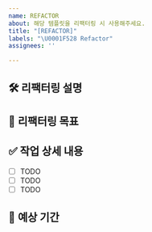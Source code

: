 ```yaml
---
name: REFACTOR
about: 해당 템플릿을 리팩터링 시 사용해주세요.
title: "[REFACTOR]"
labels: "\U0001F528 Refactor"
assignees: ''

---
```


## 🛠 리팩터링 설명
<!-- 리팩터링이 필요한 이유와 리팩터링할 부분을 설명해 주세요. -->
<!-- 예: 로그인 로직이 복잡하여 가독성이 떨어지고, 유지보수가 어렵습니다. -->
## :dart: 리팩터링 목표
<!-- 리팩터링을 통해 달성하고자 하는 목표를 설명해 주세요. -->
<!-- 예: 코드 가독성 향상 및 중복 로직 제거 -->
## :white_check_mark: 작업 상세 내용
- [ ] TODO
- [ ] TODO
- [ ] TODO
## :calendar: 예상 기간
